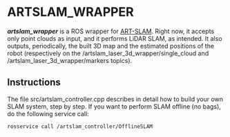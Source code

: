 # ARTSLAM_WRAPPER
***artslam_wrapper*** is a ROS wrapper for [ART-SLAM](https://github.com/MatteoF94/ARTSLAM). Right now, it accepts only point clouds as input, and it performs LiDAR SLAM, as intended. It also outputs, periodically, the built 3D map and the estimated positions of the robot (respectively on the /artslam_laser_3d_wrapper/single_cloud and /artslam_laser_3d_wrapper/markers topics).

## Instructions
The file src/artslam_controller.cpp describes in detail how to build your own SLAM system, step by step. If you want to perform SLAM offline (no bags), do the following service call:
```bash
rosservice call /artslam_controller/OfflineSLAM
```
